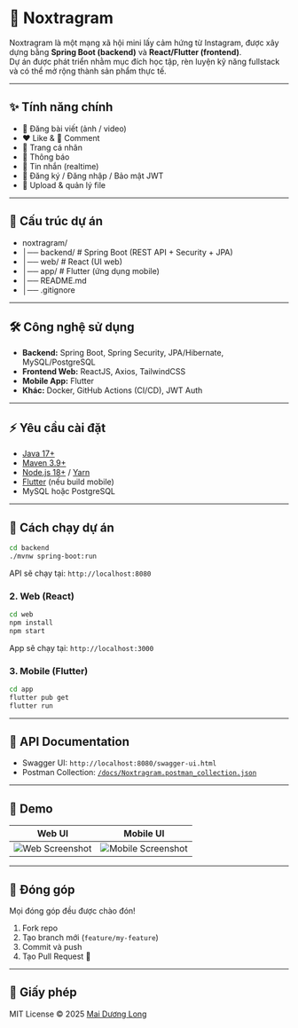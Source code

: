 # 🚀 Noxtragram

Noxtragram là một mạng xã hội mini lấy cảm hứng từ Instagram, được xây dựng bằng **Spring Boot (backend)** và **React/Flutter (frontend)**.  
Dự án được phát triển nhằm mục đích học tập, rèn luyện kỹ năng fullstack và có thể mở rộng thành sản phẩm thực tế.

---

## ✨ Tính năng chính
- 📸 Đăng bài viết (ảnh / video)
- ❤️ Like & 💬 Comment
- 👤 Trang cá nhân
- 🔔 Thông báo
- 💌 Tin nhắn (realtime)
- 🔑 Đăng ký / Đăng nhập / Bảo mật JWT
- 📂 Upload & quản lý file

---

## 📂 Cấu trúc dự án
- noxtragram/
- │── backend/ # Spring Boot (REST API + Security + JPA)
- │── web/ # React (UI web)
- │── app/ # Flutter (ứng dụng mobile)
- │── README.md
- │── .gitignore


---

## 🛠️ Công nghệ sử dụng
- **Backend:** Spring Boot, Spring Security, JPA/Hibernate, MySQL/PostgreSQL  
- **Frontend Web:** ReactJS, Axios, TailwindCSS  
- **Mobile App:** Flutter  
- **Khác:** Docker, GitHub Actions (CI/CD), JWT Auth  

---

## ⚡ Yêu cầu cài đặt
- [Java 17+](https://adoptopenjdk.net/)  
- [Maven 3.9+](https://maven.apache.org/)  
- [Node.js 18+](https://nodejs.org/) / [Yarn](https://yarnpkg.com/)  
- [Flutter](https://flutter.dev/) (nếu build mobile)  
- MySQL hoặc PostgreSQL  

---

## 🚀 Cách chạy dự án

```bash
cd backend
./mvnw spring-boot:run
````

API sẽ chạy tại: `http://localhost:8080`

### 2. Web (React)

```bash
cd web
npm install
npm start
```

App sẽ chạy tại: `http://localhost:3000`

### 3. Mobile (Flutter)

```bash
cd app
flutter pub get
flutter run
```

---

## 📖 API Documentation

* Swagger UI: `http://localhost:8080/swagger-ui.html`
* Postman Collection: [`/docs/Noxtragram.postman_collection.json`](docs/Noxtragram.postman_collection.json)

---

## 📸 Demo

| Web UI                               | Mobile UI                               |
| ------------------------------------ | --------------------------------------- |
| ![Web Screenshot](docs/web-demo.png) | ![Mobile Screenshot](docs/app-demo.png) |

---

## 🤝 Đóng góp

Mọi đóng góp đều được chào đón!

1. Fork repo
2. Tạo branch mới (`feature/my-feature`)
3. Commit và push
4. Tạo Pull Request 🎉

---

## 📜 Giấy phép

MIT License © 2025 [Mai Dương Long](https://github.com/mailong2401)
